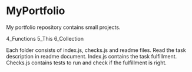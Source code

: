 # MyPortfolio

My portfolio repository contains small projects.

4_Functions 
5_This
6_Collection

Each folder consists of index.js, checks.js and readme files. Read the task description in readme document. Index.js contains the task fulfillment. Checks.js contains tests to run and check if the fulfillment is right.
